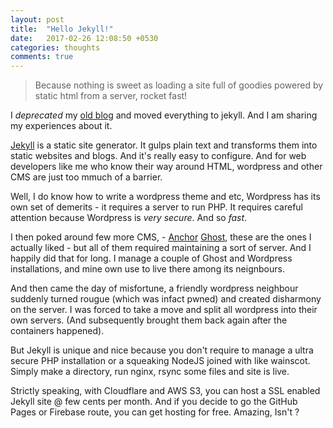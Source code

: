 ```yaml
---
layout: post
title:  "Hello Jekyll!"
date:   2017-02-26 12:08:50 +0530
categories: thoughts
comments: true
---
```

> Because nothing is sweet as loading a site full of goodies powered by static html from a server, rocket fast!

I _deprecated_ my [old blog](http://blog.amitosh.xyz) and moved everything to jekyll.
And I am sharing my experiences about it.

[Jekyll](https://jekyllrb.com) is a static site generator. It gulps plain text and transforms them
 into static websites and blogs. And it's really easy to configure. And for web developers like me
 who know their way around HTML, wordpress and other CMS are just too mmuch of a barrier.

 Well, I do know how to write a wordpress theme and etc, Wordpress has its own set of demerits - it
 requires a server to run PHP. It requires careful attention because Wordpress is _very secure_. And
 so _fast_.

I then poked around few more CMS, - [Anchor](http://anchorcms.com) [Ghost](http://ghost.org), these
are the ones I actually liked - but all of them required maintaining a sort of server. And I happily
did that for long. I manage a couple of Ghost and Wordpress installations, and mine own use to live
there among its neignbours.

And then came the day of misfortune, a friendly wordpress neighbour suddenly turned rougue (which was
infact pwned) and created disharmony on the server. I was forced to take a move and split all wordpress
into their own servers. (And subsequently brought them back again after the containers happened).

But Jekyll is unique and nice because you don't require to manage a ultra secure PHP installation or a
squeaking NodeJS joined with like wainscot. Simply make a directory, run nginx, rsync some files and site
is live.

Strictly speaking, with Cloudflare and AWS S3, you can host a SSL enabled Jekyll site @ few cents per month.
And if you decide to go the GitHub Pages or Firebase route, you can get hosting for free. Amazing, Isn't ?